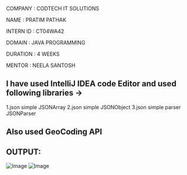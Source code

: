 COMPANY : CODTECH IT SOLUTIONS

NAME : PRATIM PATHAK

INTERN ID : CT04WA42

DOMAIN : JAVA PROGRAMMING

DURATION : 4 WEEKS

MENTOR : NEELA SANTOSH

## I have used IntelliJ IDEA code Editor and used following libraries ->
1.json simple JSONArray
2.json simple JSONObject
3.json simple parser JSONParser
## Also used GeoCoding API

## OUTPUT:
![Image](https://github.com/user-attachments/assets/52d1c7ae-61f0-484c-8216-2e32f91f4ab0)
![Image](https://github.com/user-attachments/assets/d1939a59-808b-47cb-8026-adf297b266c7)
